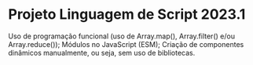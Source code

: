 # Projeto Linguagem de Script 2023.1
 Uso de programação funcional (uso de Array.map(), Array.filter() e/ou Array.reduce());
 Módulos no JavaScript (ESM);
 Criação de componentes dinâmicos manualmente, ou seja, sem uso de bibliotecas.
